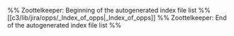%% Zoottelkeeper: Beginning of the autogenerated index file list  %%
 [[c3/lib/jira/opps/_Index_of_opps|_Index_of_opps]]
%% Zoottelkeeper: End of the autogenerated index file list  %%

